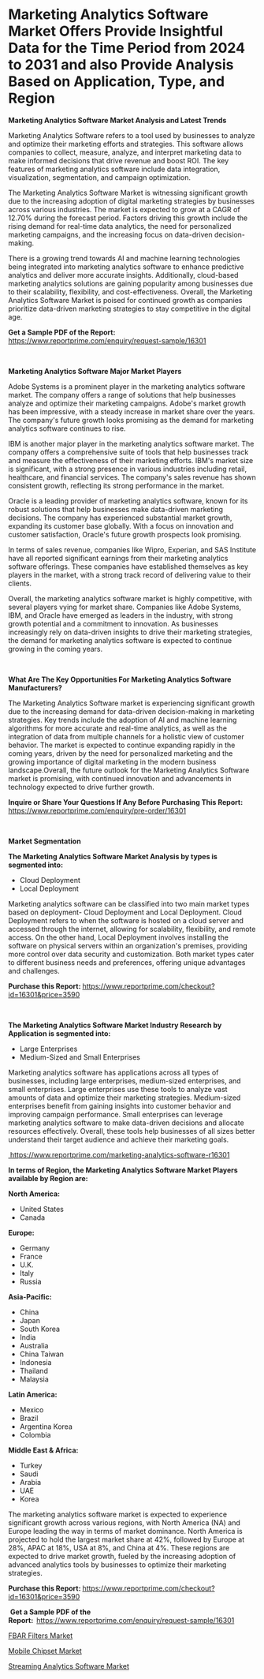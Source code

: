 <p><h1>Marketing Analytics Software Market Offers Provide Insightful Data for the Time Period from 2024 to 2031 and also Provide Analysis Based on Application, Type, and Region</h1></p><p><strong>Marketing Analytics Software Market Analysis and Latest Trends</strong></p>
<p><p>Marketing Analytics Software refers to a tool used by businesses to analyze and optimize their marketing efforts and strategies. This software allows companies to collect, measure, analyze, and interpret marketing data to make informed decisions that drive revenue and boost ROI. The key features of marketing analytics software include data integration, visualization, segmentation, and campaign optimization.</p><p>The Marketing Analytics Software Market is witnessing significant growth due to the increasing adoption of digital marketing strategies by businesses across various industries. The market is expected to grow at a CAGR of 12.70% during the forecast period. Factors driving this growth include the rising demand for real-time data analytics, the need for personalized marketing campaigns, and the increasing focus on data-driven decision-making.</p><p>There is a growing trend towards AI and machine learning technologies being integrated into marketing analytics software to enhance predictive analytics and deliver more accurate insights. Additionally, cloud-based marketing analytics solutions are gaining popularity among businesses due to their scalability, flexibility, and cost-effectiveness. Overall, the Marketing Analytics Software Market is poised for continued growth as companies prioritize data-driven marketing strategies to stay competitive in the digital age.</p></p>
<p><strong>Get a Sample PDF of the Report:&nbsp;</strong> <a href="https://www.reportprime.com/enquiry/request-sample/16301">https://www.reportprime.com/enquiry/request-sample/16301</a></p>
<p>&nbsp;</p>
<p><strong>Marketing Analytics Software Major Market Players</strong></p>
<p><p>Adobe Systems is a prominent player in the marketing analytics software market. The company offers a range of solutions that help businesses analyze and optimize their marketing campaigns. Adobe's market growth has been impressive, with a steady increase in market share over the years. The company's future growth looks promising as the demand for marketing analytics software continues to rise.</p><p>IBM is another major player in the marketing analytics software market. The company offers a comprehensive suite of tools that help businesses track and measure the effectiveness of their marketing efforts. IBM's market size is significant, with a strong presence in various industries including retail, healthcare, and financial services. The company's sales revenue has shown consistent growth, reflecting its strong performance in the market.</p><p>Oracle is a leading provider of marketing analytics software, known for its robust solutions that help businesses make data-driven marketing decisions. The company has experienced substantial market growth, expanding its customer base globally. With a focus on innovation and customer satisfaction, Oracle's future growth prospects look promising.</p><p>In terms of sales revenue, companies like Wipro, Experian, and SAS Institute have all reported significant earnings from their marketing analytics software offerings. These companies have established themselves as key players in the market, with a strong track record of delivering value to their clients.</p><p>Overall, the marketing analytics software market is highly competitive, with several players vying for market share. Companies like Adobe Systems, IBM, and Oracle have emerged as leaders in the industry, with strong growth potential and a commitment to innovation. As businesses increasingly rely on data-driven insights to drive their marketing strategies, the demand for marketing analytics software is expected to continue growing in the coming years.</p></p>
<p>&nbsp;</p>
<p><strong>What Are The Key Opportunities For Marketing Analytics Software Manufacturers?</strong></p>
<p><p>The Marketing Analytics Software market is experiencing significant growth due to the increasing demand for data-driven decision-making in marketing strategies. Key trends include the adoption of AI and machine learning algorithms for more accurate and real-time analytics, as well as the integration of data from multiple channels for a holistic view of customer behavior. The market is expected to continue expanding rapidly in the coming years, driven by the need for personalized marketing and the growing importance of digital marketing in the modern business landscape.Overall, the future outlook for the Marketing Analytics Software market is promising, with continued innovation and advancements in technology expected to drive further growth.</p></p>
<p><strong>Inquire or Share Your Questions If Any Before Purchasing This Report:</strong> <a href="https://www.reportprime.com/enquiry/pre-order/16301">https://www.reportprime.com/enquiry/pre-order/16301</a></p>
<p>&nbsp;</p>
<p><strong>Market Segmentation</strong></p>
<p><strong>The Marketing Analytics Software Market Analysis by types is segmented into:</strong></p>
<p><ul><li>Cloud Deployment</li><li>Local Deployment</li></ul></p>
<p><p>Marketing analytics software can be classified into two main market types based on deployment- Cloud Deployment and Local Deployment. Cloud Deployment refers to when the software is hosted on a cloud server and accessed through the internet, allowing for scalability, flexibility, and remote access. On the other hand, Local Deployment involves installing the software on physical servers within an organization's premises, providing more control over data security and customization. Both market types cater to different business needs and preferences, offering unique advantages and challenges.</p></p>
<p><strong>Purchase this Report:&nbsp;</strong><a href="https://www.reportprime.com/checkout?id=16301&price=3590">https://www.reportprime.com/checkout?id=16301&price=3590</a></p>
<p>&nbsp;</p>
<p><strong>The Marketing Analytics Software Market Industry Research by Application is segmented into:</strong></p>
<p><ul><li>Large Enterprises</li><li>Medium-Sized and Small Enterprises</li></ul></p>
<p><p>Marketing analytics software has applications across all types of businesses, including large enterprises, medium-sized enterprises, and small enterprises. Large enterprises use these tools to analyze vast amounts of data and optimize their marketing strategies. Medium-sized enterprises benefit from gaining insights into customer behavior and improving campaign performance. Small enterprises can leverage marketing analytics software to make data-driven decisions and allocate resources effectively. Overall, these tools help businesses of all sizes better understand their target audience and achieve their marketing goals.</p></p>
<p><a href="https://www.reportprime.com/marketing-analytics-software-r16301">&nbsp;https://www.reportprime.com/marketing-analytics-software-r16301</a></p>
<p><strong>In terms of Region, the Marketing Analytics Software Market Players available by Region are:</strong></p>
<p>
    <p> <strong> North America: </strong>
        <ul>
            <li>United States</li>
            <li>Canada</li>
        </ul>
        </p> 
    <p> <strong> Europe: </strong>
        <ul>
            <li>Germany</li>
            <li>France</li>
            <li>U.K.</li>
            <li>Italy</li>
            <li>Russia</li>
        </ul>
        </p> 
    <p> <strong> Asia-Pacific: </strong>
        <ul>
            <li>China</li>
            <li>Japan</li>
            <li>South Korea</li>
            <li>India</li>
            <li>Australia</li>
            <li>China Taiwan</li>
            <li>Indonesia</li>
            <li>Thailand</li>
            <li>Malaysia</li>
        </ul>
        </p> 
    <p> <strong> Latin America: </strong>
        <ul>
            <li>Mexico</li>
            <li>Brazil</li>
            <li>Argentina Korea</li>
            <li>Colombia</li>
        </ul>
        </p> 
    <p> <strong> Middle East & Africa: </strong>
        <ul>
            <li>Turkey</li>
            <li>Saudi</li>
            <li>Arabia</li>
            <li>UAE</li>
            <li>Korea</li>
        </ul>
    </p>
    </p>
<p><p>The marketing analytics software market is expected to experience significant growth across various regions, with North America (NA) and Europe leading the way in terms of market dominance. North America is projected to hold the largest market share at 42%, followed by Europe at 28%, APAC at 18%, USA at 8%, and China at 4%. These regions are expected to drive market growth, fueled by the increasing adoption of advanced analytics tools by businesses to optimize their marketing strategies.</p></p>
<p><strong>Purchase this Report: </strong><a href="https://www.reportprime.com/checkout?id=16301&price=3590">https://www.reportprime.com/checkout?id=16301&price=3590</a></p>
<p>&nbsp;<strong>Get a Sample PDF of the Report:&nbsp;&nbsp;</strong><a href="https://www.reportprime.com/enquiry/request-sample/16301">https://www.reportprime.com/enquiry/request-sample/16301</a></p>
<p><strong></strong></p>
<p><p><a href="https://medium.com/@barbarakbess8920/fbar-filters-market-size-is-growing-at-cagr-of-10-9-8dadbc81ee1e">FBAR Filters Market</a></p><p><a href="https://medium.com/@barbarakbess8920/global-mobile-chipset-market-focus-on-product-type-800mhz-1-5ghz-1-6ghz-2-5ghz-2-6ghz-3-5ghz-edb3649c40de">Mobile Chipset Market</a></p><p><a href="https://github.com/waylose1223/Market-Research-Report-List-1/blob/main/streaming-analytics-software-market.md">Streaming Analytics Software Market</a></p></p>
